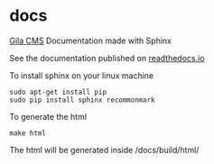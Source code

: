 # docs
[Gila CMS](https://github.com/GilaCMS/gila) Documentation made with Sphinx

See the documentation published on [readthedocs.io](https://gila-cms.readthedocs.io)


To install sphinx on your linux machine
```
sudo apt-get install pip
sudo pip install sphinx recommonmark
```
To generate the html
```
make html
```
The html will be generated inside /docs/build/html/